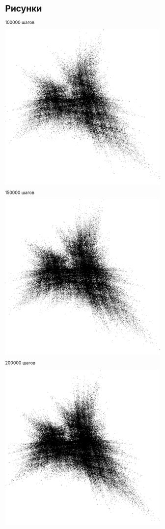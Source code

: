 # Рисунки

100000 шагов

![output1](./100000_iterations.png "100000 шагов")

150000 шагов

![output2](./150000_iterations.png "150000 шагов")

200000 шагов

![output3](./200000_iterations.png "200000 шагов")

